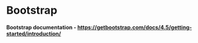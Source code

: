 # Bootstrap

#### Bootstrap documentation - https://getbootstrap.com/docs/4.5/getting-started/introduction/
